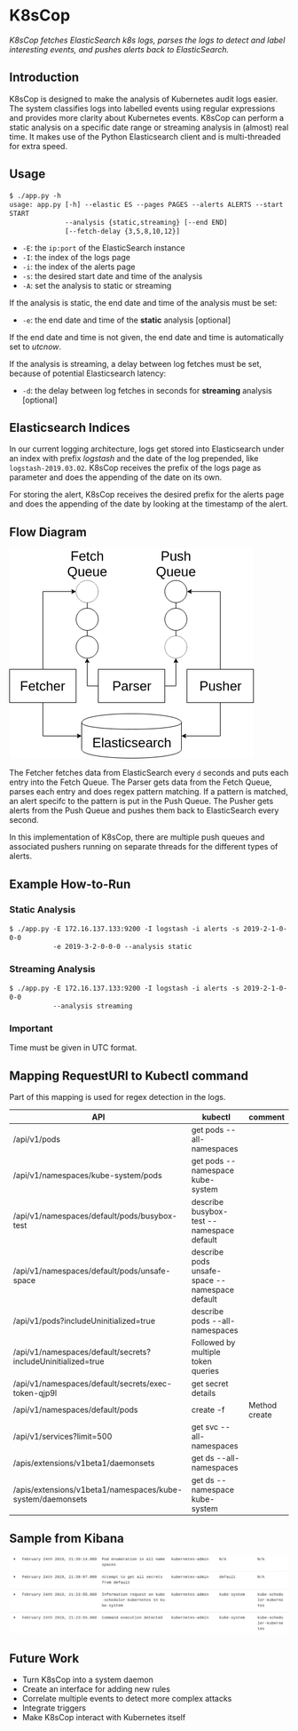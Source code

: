 # K8sCop

_K8sCop fetches ElasticSearch k8s logs, parses the logs to detect and label interesting events, and pushes alerts back to ElasticSearch._

## Introduction

K8sCop is designed to make the analysis of Kubernetes audit logs easier.
The system classifies logs into labelled events using regular expressions and provides more clarity about Kubernetes events. 
K8sCop can perform a static analysis on a specific date range or streaming analysis in (almost) real time. It makes use of the Python Elasticsearch client and is multi-threaded for extra speed.

## Usage

```
$ ./app.py -h
usage: app.py [-h] --elastic ES --pages PAGES --alerts ALERTS --start START
              --analysis {static,streaming} [--end END]
              [--fetch-delay {3,5,8,10,12}]
```

- `-E`: the `ip:port` of the ElasticSearch instance
- `-I`: the index of the logs page
- `-i`: the index of the alerts page
- `-s`: the desired start date and time of the analysis
- `-A`: set the analysis to static or streaming

If the analysis is static, the end date and time of the analysis must be set:

- `-e`: the end date and time of the **static** analysis [optional]

If the end date and time is not given, the end date and time is automatically set to _utcnow_. 

If the analysis is streaming, a delay between log fetches must be set, because of potential Elasticsearch latency:

- `-d`: the delay between log fetches in seconds for **streaming** analysis [optional]

## Elasticsearch Indices

In our current logging architecture, logs get stored into Elasticsearch under an index with prefix _logstash_ and the date of the log prepended, like `logstash-2019.03.02`. 
K8sCop receives the prefix of the logs page as parameter and does the appending of the date on its own. 

For storing the alert, K8sCop receives the desired prefix for the alerts page and does the appending of the date by looking at the timestamp of the alert. 

## Flow Diagram

![](images/k8scop.png)

The Fetcher fetches data from ElasticSearch every `d` seconds and puts each entry into the Fetch Queue. 
The Parser gets data from the Fetch Queue, parses each entry and does regex pattern matching. 
If a pattern is matched, an alert specifc to the pattern is put in the Push Queue.
The Pusher gets alerts from the Push Queue and pushes them back to ElasticSearch every second.

In this implementation of K8sCop, there are multiple push queues and associated pushers running on separate threads for the different types of alerts. 


## Example How-to-Run

### Static Analysis

```
$ ./app.py -E 172.16.137.133:9200 -I logstash -i alerts -s 2019-2-1-0-0-0 
           -e 2019-3-2-0-0-0 --analysis static
```

### Streaming Analysis

```
$ ./app.py -E 172.16.137.133:9200 -I logstash -i alerts -s 2019-2-1-0-0-0 
           --analysis streaming   
```

### Important

Time must be given in UTC format. 

## Mapping RequestURI to Kubectl command

Part of this mapping is used for regex detection in the logs. 

|API|kubectl|comment|
|---|-------|-------|
|/api/v1/pods|get pods --all-namespaces||
|/api/v1/namespaces/kube-system/pods|get pods --namespace kube-system||
|/api/v1/namespaces/default/pods/busybox-test|describe busybox-test --namespace default||
|/api/v1/namespaces/default/pods/unsafe-space|describe pods unsafe-space --namespace default||
|/api/v1/pods?includeUninitialized=true|describe pods --all-namespaces||
|/api/v1/namespaces/default/secrets?includeUninitialized=true| Followed by multiple token queries|
|/api/v1/namespaces/default/secrets/exec-token-qjp9l|get secret details||
|/api/v1/namespaces/default/pods|create -f <pod>| Method create|
|/api/v1/services?limit=500|get svc --all-namespaces||
|/apis/extensions/v1beta1/daemonsets |get ds --all-namespaces||
|/apis/extensions/v1beta1/namespaces/kube-system/daemonsets|get ds --namespace kube-system||

## Sample from Kibana

![](images/alerts.png)

## Future Work

- Turn K8sCop into a system daemon
- Create an interface for adding new rules
- Correlate multiple events to detect more complex attacks
- Integrate triggers
- Make K8sCop interact with Kubernetes itself